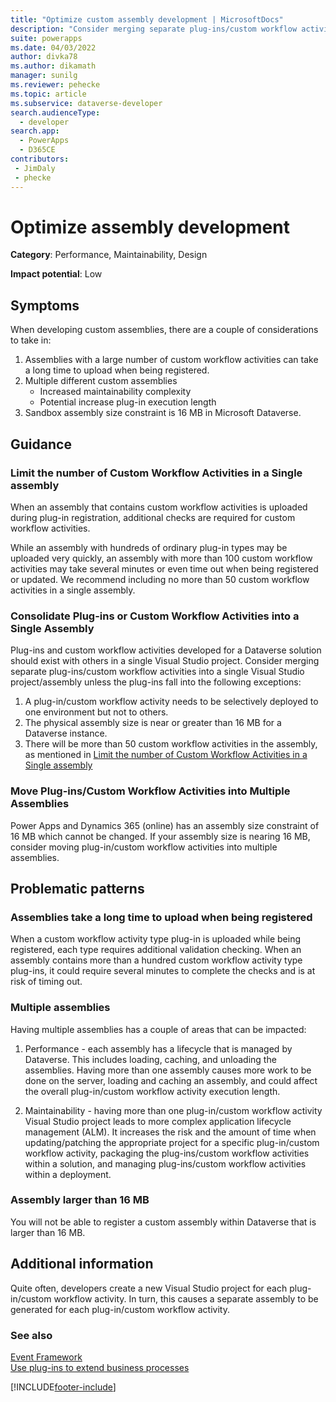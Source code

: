 ```yaml
---
title: "Optimize custom assembly development | MicrosoftDocs"
description: "Consider merging separate plug-ins/custom workflow activities into a single custom assembly to improve performance and maintainability and move plug-ins/custom workflow activities into multiple custom assemblies if an assembly size is near the sandbox assembly size constraints."
suite: powerapps
ms.date: 04/03/2022
author: divka78
ms.author: dikamath
manager: sunilg
ms.reviewer: pehecke
ms.topic: article
ms.subservice: dataverse-developer
search.audienceType: 
  - developer
search.app: 
  - PowerApps
  - D365CE
contributors:
 - JimDaly
 - phecke
---
```

# Optimize assembly development



**Category**: Performance, Maintainability, Design

**Impact potential**: Low

<a name='symptoms'></a>

## Symptoms

When developing custom assemblies, there are a couple of considerations to take in:

1. Assemblies with a large number of custom workflow activities can take a long time to upload when being registered.
1. Multiple different custom assemblies
    - Increased maintainability complexity
    - Potential increase plug-in execution length
1. Sandbox assembly size constraint is 16 MB in Microsoft Dataverse.


<a name='guidance'></a>

## Guidance

### Limit the number of Custom Workflow Activities in a Single assembly

When an assembly that contains custom workflow activities is uploaded during plug-in registration, additional checks are required for custom workflow activities.

While an assembly with hundreds of ordinary plug-in types may be uploaded very quickly, an assembly with more than 100 custom workflow activities may take several minutes or even time out when being registered or updated. We recommend including no more than 50 custom workflow activities in a single assembly.

### Consolidate Plug-ins or Custom Workflow Activities into a Single Assembly

Plug-ins and custom workflow activities developed for a Dataverse solution should exist with others in a single Visual Studio project. Consider merging separate plug-ins/custom workflow activities into a single Visual Studio project/assembly unless the plug-ins fall into the following exceptions:

1. A plug-in/custom workflow activity needs to be selectively deployed to one environment but not to others.
1. The physical assembly size is near or greater than 16 MB for a Dataverse instance.
1. There will be more than 50 custom workflow activities in the assembly, as mentioned in [Limit the number of Custom Workflow Activities in a Single assembly](#limit-the-number-of-custom-workflow-activities-in-a-single-assembly)


### Move Plug-ins/Custom Workflow Activities into Multiple Assemblies

Power Apps and Dynamics 365 (online) has an assembly size constraint of 16 MB which cannot be changed. If your assembly size is nearing 16 MB, consider moving plug-in/custom workflow activities into multiple assemblies.

<a name='problem'></a>

## Problematic patterns

### Assemblies take a long time to upload when being registered

When a custom workflow activity type plug-in is uploaded while being registered, each type requires additional validation checking. When an assembly contains more than a hundred custom workflow activity type plug-ins, it could require several minutes to complete the checks and is at risk of timing out.

### Multiple assemblies

Having multiple assemblies has a couple of areas that can be impacted:

1. Performance - each assembly has a lifecycle that is managed by Dataverse.  This includes loading, caching, and unloading the assemblies.  Having more than one assembly causes more work to be done on the server, loading and caching an assembly, and could affect the overall plug-in/custom workflow activity execution length.

2. Maintainability - having more than one plug-in/custom workflow activity Visual Studio project leads to more complex application lifecycle management (ALM). It increases the risk and the amount of time when updating/patching the appropriate project for a specific plug-in/custom workflow activity, packaging the plug-ins/custom workflow activities within a solution, and managing plug-ins/custom workflow activities within a deployment.

### Assembly larger than 16 MB
You will not be able to register a custom assembly within Dataverse that is larger than 16 MB.

<a name='additional'></a>

## Additional information

Quite often, developers create a new Visual Studio project for each plug-in/custom workflow activity.  In turn, this causes a separate assembly to be generated for each plug-in/custom workflow activity.

<a name='seealso'></a>

### See also

[Event Framework](../../event-framework.md)<br />
[Use plug-ins to extend business processes](../../plug-ins.md)<br />


[!INCLUDE[footer-include](../../../../includes/footer-banner.md)]